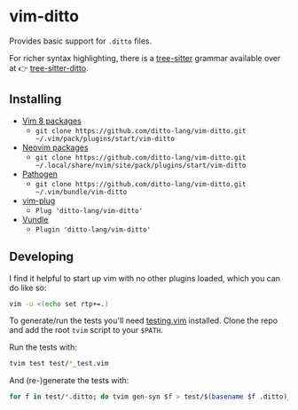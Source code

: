 # vim-ditto

Provides basic support for `.ditto` files.

For richer syntax highlighting, there is a [tree-sitter] grammar available over at 👉 [tree-sitter-ditto].

## Installing

* [Vim 8 packages](http://vimhelp.appspot.com/repeat.txt.html#packages)
  * `git clone https://github.com/ditto-lang/vim-ditto.git ~/.vim/pack/plugins/start/vim-ditto`
* [Neovim packages](https://neovim.io/doc/user/repeat.html#packages)
  * `git clone https://github.com/ditto-lang/vim-ditto.git ~/.local/share/nvim/site/pack/plugins/start/vim-ditto`
* [Pathogen](https://github.com/tpope/vim-pathogen)
  * `git clone https://github.com/ditto-lang/vim-ditto.git ~/.vim/bundle/vim-ditto`
* [vim-plug](https://github.com/junegunn/vim-plug)
  * `Plug 'ditto-lang/vim-ditto'`
* [Vundle](https://github.com/VundleVim/Vundle.vim)
  * `Plugin 'ditto-lang/vim-ditto'`

## Developing

I find it helpful to start up vim with no other plugins loaded,
which you can do like so:

```sh
vim -u <(echo set rtp+=.)
```

To generate/run the tests you'll need [testing.vim] installed.
Clone the repo and add the root `tvim` script to your `$PATH`.

Run the tests with:

```sh
tvim test test/*_test.vim
```

And (re-)generate the tests with:

```sh
for f in test/*.ditto; do tvim gen-syn $f > test/$(basename $f .ditto)_test.vim; done
```

[testing.vim]: https://github.com/arp242/testing.vim
[tree-sitter]: https://tree-sitter.github.io/tree-sitter/
[tree-sitter-ditto]: https://github.com/ditto-lang/tree-sitter-ditto
